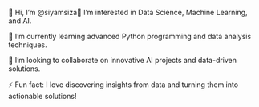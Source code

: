 👋 Hi, I’m @siyamsiza👀 I’m interested in Data Science, Machine Learning, and AI.

🌱 I’m currently learning advanced Python programming and data analysis techniques.

💞️ I’m looking to collaborate on innovative AI projects and data-driven solutions.

⚡ Fun fact: I love discovering insights from data and turning them into actionable solutions!